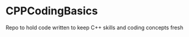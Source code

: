 CPPCodingBasics
===============

Repo to hold code written to keep C++ skills and coding concepts fresh
